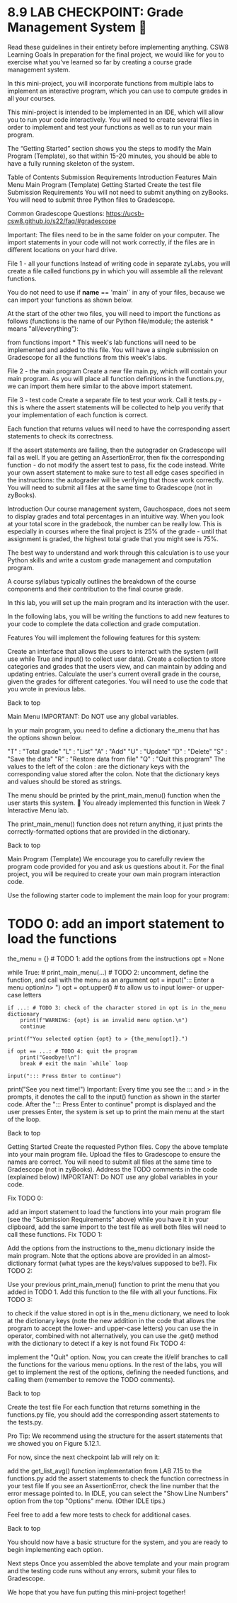 # 8.9 LAB CHECKPOINT: Grade Management System 💯

Read these guidelines in their entirety before implementing anything.
CSW8 Learning Goals
In preparation for the final project, we would like for you to exercise what you've learned so far by creating a course grade management system.

In this mini-project, you will incorporate functions from multiple labs to implement an interactive program, which you can use to compute grades in all your courses.

This mini-project is intended to be implemented in an IDE, which will allow you to run your code interactively. You will need to create several files in order to implement and test your functions as well as to run your main program.

The “Getting Started” section shows you the steps to modify the Main Program (Template), so that within 15-20 minutes, you should be able to have a fully running skeleton of the system.

Table of Contents
Submission Requirements
Introduction
Features
Main Menu
Main Program (Template)
Getting Started
Create the test file
Submission Requirements
You will not need to submit anything on zyBooks. You will need to submit three Python files to Gradescope.

Common Gradescope Questions: https://ucsb-csw8.github.io/s22/faq/#gradescope

Important: The files need to be in the same folder on your computer. The import statements in your code will not work correctly, if the files are in different locations on your hard drive.

File 1 - all your functions
Instead of writing code in separate zyLabs, you will create a file called functions.py in which you will assemble all the relevant functions.

You do not need to use if __name__ == 'main'` in any of your files, because we can import your functions as shown below.

At the start of the other two files, you will need to import the functions as follows (functions is the name of our Python file/module; the asterisk * means "all/everything"):

from functions import *
This week's lab functions will need to be implemented and added to this file. You will have a single submission on Gradescope for all the functions from this week's labs.

File 2 - the main program
Create a new file main.py, which will contain your main program. As you will place all function definitions in the functions.py, we can import them here similar to the above import statement.

File 3 - test code
Create a separate file to test your work. Call it tests.py - this is where the assert statements will be collected to help you verify that your implementation of each function is correct.

Each function that returns values will need to have the corresponding assert statements to check its correctness.

If the assert statements are failing, then the autograder on Gradescope will fail as well.
If you are getting an AssertionError, then fix the corresponding function - do not modify the assert test to pass, fix the code instead.
Write your own assert statement to make sure to test all edge cases specified in the instructions: the autograder will be verifying that those work correctly.
You will need to submit all files at the same time to Gradescope (not in zyBooks).

Introduction
Our course management system, Gauchospace, does not seem to display grades and total percentages in an intuitive way. When you look at your total score in the gradebook, the number can be really low. This is especially in courses where the final project is 25% of the grade - until that assignment is graded, the highest total grade that you might see is 75%.

The best way to understand and work through this calculation is to use your Python skills and write a custom grade management and computation program.

A course syllabus typically outlines the breakdown of the course components and their contribution to the final course grade.

In this lab, you will set up the main program and its interaction with the user.

In the following labs, you will be writing the functions to add new features to your code to complete the data collection and grade computation.

Features
You will implement the following features for this system:

Create an interface that allows the users to interact with the system (will use while True and input() to collect user data).
Create a collection to store categories and grades that the users view, and can maintain by adding and updating entries.
Calculate the user's current overall grade in the course, given the grades for different categories.
You will need to use the code that you wrote in previous labs.

Back to top

Main Menu
IMPORTANT: Do NOT use any global variables.

In your main program, you need to define a dictionary the_menu that has the options shown below.

"T" : "Total grade"
"L" : "List"
"A" : "Add"
"U" : "Update"
"D" : "Delete"
"S" : "Save the data"
"R" : "Restore data from file"
"Q" : "Quit this program"
The values to the left of the colon : are the dictionary keys with the corresponding value stored after the colon. Note that the dictionary keys and values should be stored as strings.

The menu should be printed by the print_main_menu() function when the user starts this system. 🎊 You already implemented this function in Week 7 Interactive Menu lab.

The print_main_menu() function does not return anything, it just prints the correctly-formatted options that are provided in the dictionary.

Back to top

Main Program (Template)
We encourage you to carefully review the program code provided for you and ask us questions about it. For the final project, you will be required to create your own main program interaction code.

Use the following starter code to implement the main loop for your program:

# TODO 0: add an import statement to load the functions

the_menu = {} # TODO 1: add the options from the instructions
opt = None

while True:
    # print_main_menu(...) # TODO 2: uncomment, define the function, and call with the menu as an argument
    opt = input("::: Enter a menu option\n> ")
    opt = opt.upper() # to allow us to input lower- or upper-case letters

    if ...: # TODO 3: check of the character stored in opt is in the_menu dictionary
        print(f"WARNING: {opt} is an invalid menu option.\n")
        continue

    print(f"You selected option {opt} to > {the_menu[opt]}.")

    if opt == ...: # TODO 4: quit the program
        print("Goodbye!\n")
        break # exit the main `while` loop

    input("::: Press Enter to continue")

print("See you next time!")
Important: Every time you see the ::: and > in the prompts, it denotes the call to the input() function as shown in the starter code. After the "::: Press Enter to continue" prompt is displayed and the user presses Enter, the system is set up to print the main menu at the start of the loop.

Back to top

Getting Started
Create the requested Python files.
Copy the above template into your main program file.
Upload the files to Gradescope to ensure the names are correct. You will need to submit all files at the same time to Gradescope (not in zyBooks).
Address the TODO comments in the code (explained below)
IMPORTANT: Do NOT use any global variables in your code.

Fix TODO 0:

add an import statement to load the functions into your main program file (see the "Submission Requirements" above)
while you have it in your clipboard, add the same import to the test file as well both files will need to call these functions.
Fix TODO 1:

Add the options from the instructions to the_menu dictionary inside the main program.
Note that the options above are provided in an almost-dictionary format (what types are the keys/values supposed to be?).
Fix TODO 2:

Use your previous print_main_menu() function to print the menu that you added in TODO 1.
Add this function to the file with all your functions.
Fix TODO 3:

to check if the value stored in opt is in the_menu dictionary, we need to look at the dictionary keys (note the new addition in the code that allows the program to accept the lower- and upper-case letters)
you can use the in operator, combined with not
alternatively, you can use the .get() method with the dictionary to detect if a key is not found
Fix TODO 4:

implement the "Quit" option.
Now, you can create the if/elif branches to call the functions for the various menu options. In the rest of the labs, you will get to implement the rest of the options, defining the needed functions, and calling them (remember to remove the TODO comments).

Back to top

Create the test file
For each function that returns something in the functions.py file, you should add the corresponding assert statements to the tests.py.

Pro Tip: We recommend using the structure for the assert statements that we showed you on Figure 5.12.1.

For now, since the next checkpoint lab will rely on it:

add the get_list_avg() function implementation from LAB 7.15 to the functions.py
add the assert statements to check the function correctness in your test file
If you see an AssertionError, check the line number that the error message pointed to. In IDLE, you can select the "Show Line Numbers" option from the top "Options" menu. (Other IDLE tips.)

Feel free to add a few more tests to check for additional cases.

Back to top

You should now have a basic structure for the system, and you are ready to begin implementing each option.

Next steps
Once you assembled the above template and your main program and the testing code runs without any errors, submit your files to Gradescope.

We hope that you have fun putting this mini-project together!
